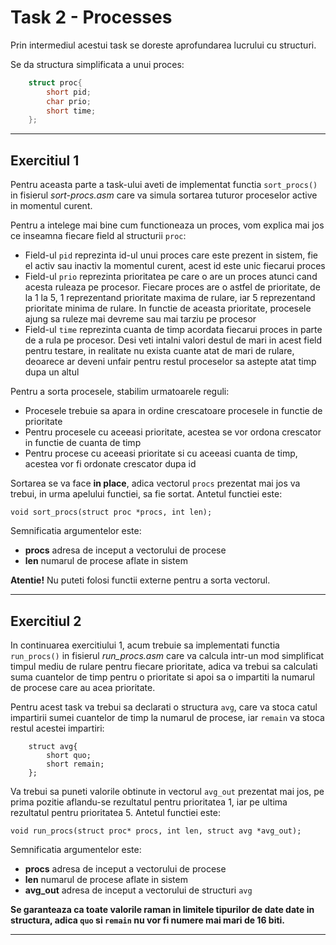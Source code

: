 # Task 2 - Processes

Prin intermediul acestui task se doreste aprofundarea lucrului cu structuri.

Se da structura simplificata a unui proces:

```c
    struct proc{
        short pid;
        char prio;
        short time;
    };
```

---

## Exercitiul 1

Pentru aceasta parte a task-ului aveti de implementat functia `sort_procs()`
in fisierul *sort-procs.asm* care va simula sortarea tuturor proceselor active in momentul curent.

Pentru a intelege mai bine cum functioneaza un proces, vom explica mai jos ce inseamna fiecare field al structurii `proc`:

- Field-ul `pid` reprezinta id-ul unui proces care este prezent in sistem, fie el activ sau inactiv la momentul curent, acest id este unic fiecarui proces
- Field-ul `prio` reprezinta prioritatea pe care o are un proces atunci cand acesta ruleaza pe procesor. Fiecare proces are o astfel de prioritate, de la 1 la 5, 1 reprezentand prioritate maxima de rulare, iar 5 reprezentand prioritate minima de rulare. In functie de aceasta prioritate, procesele ajung sa ruleze mai devreme sau mai tarziu pe procesor
- Field-ul `time` reprezinta cuanta de timp acordata fiecarui proces in parte de a rula pe procesor. Desi veti intalni valori destul de mari in acest field pentru testare, in realitate nu exista cuante atat de mari de rulare, deoarece ar deveni unfair pentru restul proceselor sa astepte atat timp dupa un altul

Pentru a sorta procesele, stabilim urmatoarele reguli:

- Procesele trebuie sa apara in ordine crescatoare procesele in functie de prioritate
- Pentru procesele cu aceeasi prioritate, acestea se vor ordona crescator in functie de cuanta de timp
- Pentru procese cu aceeasi prioritate si cu aceeasi cuanta de timp, acestea vor fi ordonate crescator dupa id

Sortarea se va face **in place**, adica vectorul `procs` prezentat mai jos va trebui, in urma apelului functiei, sa fie sortat. Antetul functiei este:

```
void sort_procs(struct proc *procs, int len);
```

Semnificatia argumentelor este:

- **procs** adresa de inceput a vectorului de procese
- **len** numarul de procese aflate in sistem

**Atentie!** Nu puteti folosi functii externe pentru a sorta vectorul.

---

## Exercitiul 2

In continuarea exercitiului 1, acum trebuie sa implementati functia `run_procs()` in
fisierul *run_procs.asm* care va calcula intr-un mod simplificat timpul mediu de rulare pentru fiecare prioritate, adica va trebui sa calculati suma cuantelor de timp pentru o prioritate si apoi sa o impartiti la numarul de procese care au acea prioritate.

Pentru acest task va trebui sa declarati o structura `avg`, care va stoca catul impartirii sumei cuantelor de timp la numarul de procese, iar `remain` va stoca restul acestei impartiri:

```
    struct avg{
        short quo;
        short remain;
    };
```

Va trebui sa puneti valorile obtinute in vectorul `avg_out` prezentat mai jos, pe prima pozitie aflandu-se rezultatul pentru prioritatea 1, iar pe ultima rezultatul pentru prioritatea 5. Antetul functiei este:

```
void run_procs(struct proc* procs, int len, struct avg *avg_out);
```

Semnificatia argumentelor este:

- **procs** adresa de inceput a vectorului de procese
- **len** numarul de procese aflate in sistem
- **avg_out** adresa de inceput a vectorului de structuri `avg`

**Se garanteaza ca toate valorile raman in limitele tipurilor de date date in structura, adica `quo` si `remain` nu vor fi numere mai mari de 16 biti.**

---
